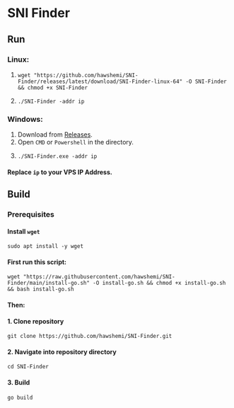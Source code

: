 # SNI Finder


## Run

### Linux:

1.
    ```
    wget "https://github.com/hawshemi/SNI-Finder/releases/latest/download/SNI-Finder-linux-64" -O SNI-Finder && chmod +x SNI-Finder
    ```
2. 
    ```
    ./SNI-Finder -addr ip
    ```

### Windows:

1. Download from [Releases](https://github.com/hawshemi/SNI-Finder/releases/latest).
2. Open `CMD` or `Powershell` in the directory.
3.
    ```
    ./SNI-Finder.exe -addr ip
    ```

#### Replace `ip` to your VPS IP Address.


## Build

### Prerequisites

#### Install `wget`
```
sudo apt install -y wget
```

#### First run this script:
```
wget "https://raw.githubusercontent.com/hawshemi/SNI-Finder/main/install-go.sh" -O install-go.sh && chmod +x install-go.sh && bash install-go.sh
```

#### Then:

#### 1. Clone repository
```
git clone https://github.com/hawshemi/SNI-Finder.git 
```

#### 2. Navigate into repository directory
```
cd SNI-Finder 
```

#### 3. Build
```
go build
```
